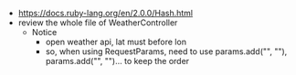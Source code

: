 - https://docs.ruby-lang.org/en/2.0.0/Hash.html
- review the whole file of WeatherController
  - Notice
    - open weather api, lat must before lon
    - so, when using RequestParams, need to use params.add("", ""), params.add("", "")... to keep the order

<!-- starts form here https://www.udemy.com/android-app-development-with-java/learn/lecture/7099790#questions/5097572 -->
